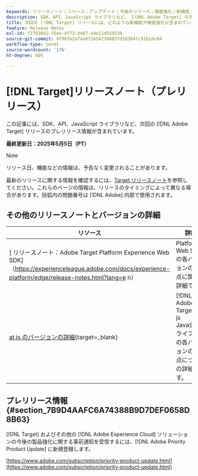 ```yaml
---
keywords: リリースノート；リリース；アップデート；今後のリリース；機能強化；新機能；修正；アップデート；プレリリース；早期アクセス
description: SDK、API、JavaScript ライブラリなど、 [!DNL Adobe Target] の次回のリリースに含まれている新機能、機能強化および修正について説明します。
title: 次回の [!DNL Target] リリースには、どのような新機能や機能強化が含まれていますか？
feature: Release Notes
exl-id: f2783042-f6ee-4f73-b487-ede11d55d530
source-git-commit: 0f96fb2a74a0716542308037d183847c91b1dc04
workflow-type: tm+mt
source-wordcount: '176'
ht-degree: 86%

---
```


# [!DNL Target]リリースノート（プレリリース）

この記事には、SDK、API、JavaScript ライブラリなど、次回の [!DNL Adobe Target] リリースのプレリリース情報が含まれています。

**最終更新日：2025年5月5日（PT）**

>[!NOTE]
>
>リリース日、機能などの情報は、予告なく変更されることがあります。
>
>最新のリリースに関する情報を確認するには、[Target リリースノート](release-notes.md)を参照してください。これらのページの情報は、リリースのタイミングによって異なる場合があります。括弧内の問題番号は [!DNL Adobe] 内部で使用されます。

## その他のリリースノートとバージョンの詳細

| リソース | 詳細 |
|--- |--- |
| [ リリースノート：Adobe Target Platform Experience Web SDK] （https://experienceleague.adobe.com/docs/experience-platform/edge/release-notes.html?lang=e n） | Platform Web SDK の各バージョンの変更点に関する詳細です。 |
| [at.js のバージョンの詳細](https://experienceleague.adobe.com/docs/target-dev/developer/client-side/at-js-implementation/target-atjs-versions.html?lang=ja){target=_blank} | [!DNL Adobe Target] at. js JavaScript ライブラリの各バージョンの変更点についての詳細です。 |

## プレリリース情報 {#section_7B9D4AAFC6A74388B9D7DEF0658D8B63}

[!DNL Target] およびその他の [!DNL Adobe Experience Cloud] ソリューションの今後の製品強化に関する事前通知を受信するには、[!DNL Adobe Priority Product Update] に新規登録します。

[https://www.adobe.com/subscription/priority-product-update.html](https://www.adobe.com/subscription/priority-product-update.html)
